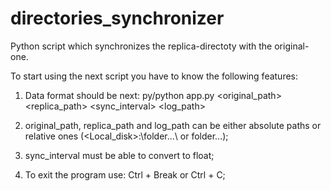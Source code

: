 # directories_synchronizer
Python script which synchronizes the replica-directoty with the original-one.


To start using the next script you have to know the following features:

1) Data format should be next:
py/python app.py <original_path> <replica_path> <sync_interval> <log_path>

2) original_path, replica_path and log_path can be either absolute paths
or relative ones (<Local_disk>:\folder\...\ or folder\...\);
3) sync_interval must be able to convert to float;

4) To exit the program use: Ctrl + Break or Ctrl + C;
